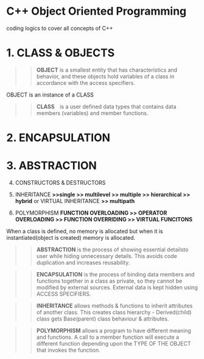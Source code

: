 # C++ Object Oriented Programming

coding logics to cover all concepts of C++

# 1. CLASS & OBJECTS
>>__OBJECT__ is a smallest entity that has characteristics and behavior, and these objects hold variables of a class in accordance with the access specifiers. ​

OBJECT is an instance of a CLASS
>>__CLASS__ is a user defined data types that contains data members (variables) and member functions. ​


# 2. ENCAPSULATION 


# 3. ABSTRACTION 


4. CONSTRUCTORS & DESTRUCTORS


5. INHERITANCE __>>single >> multilevel >> multiple >> hierarchical >> hybrid__ or VIRTUAL INHERITANCE __>> multipath__


6. POLYMORPHISM __FUNCTION OVERLOADING >> OPERATOR OVERLOADING >> FUNCTION OVERRIDING >> VIRTUAL FUNCITONS__

   

When a class is defined, no memory is allocated but when it is instantiated(object is created) memory is allocated.​
>>__ABSTRACTION__ is the process of showing essential detailsto user while hiding unnecessary details. This avoids code duplication and increases reusability.

>>__ENCAPSULATION__ is the process of binding data members and functions together in a class as private, so they cannot be modified by external sources. External data is kept hidden using ACCESS SPECIFIERS.

>>__INHERITANCE__ allows methods & functions to inherit attributes of another class. This creates class hierarchy - Derived(child) class gets Base(parent) class behaviour & attributes.

>>__POLYMORPHISM__ allows a program to have different meaning and functions. A call to a member function will execute a different function depending upon the TYPE OF THE OBJECT that invokes the function.
